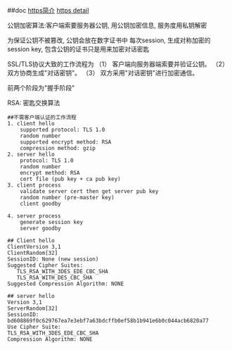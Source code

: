 ##doc
[https简介](http://www.ruanyifeng.com/blog/2014/02/ssl_tls.html)
[https detail](https://technet.microsoft.com/en-us/library/cc785811(v=ws.10).aspx)

公钥加密算法:客户端索要服务器公钥, 用公钥加密信息, 服务度用私钥解密

为保证公钥不被篡改, 公钥会放在数字证书中
每次session, 生成对称加密的session key, 包含公钥的证书只是用来加密对话密匙

SSL/TLS协议大致的工作流程为
（1） 客户端向服务器端索要并验证公钥。
（2） 双方协商生成"对话密钥"。
（3） 双方采用"对话密钥"进行加密通信。 

前两个阶段为"握手阶段"

RSA: 密匙交换算法

```
##不需客户端认证的工作流程
1. client hello
    supported protocol: TLS 1.0
    random number
    supported encrypt method: RSA
    compression method: gzip
2. server hello
    protocol: TLS 1.0
    random number
    encrypt method: RSA
    cert file (pub key + ca pub key)
3. client process
    validate server cert then get server pub key
    random number (pre-master key)
    client goodby
     
4. server process
    generate session key 
    server goodby
```        

    
    
     
```
## Client hello    
ClientVersion 3,1
ClientRandom[32]
SessionID: None (new session)
Suggested Cipher Suites:
   TLS_RSA_WITH_3DES_EDE_CBC_SHA
   TLS_RSA_WITH_DES_CBC_SHA
Suggested Compression Algorithm: NONE    
```

```
## server hello
Version 3,1
ServerRandom[32]
SessionID: bd608869f0c629767ea7e3ebf7a63bdcffb0ef58b1b941e6b0c044acb6820a77
Use Cipher Suite:
TLS_RSA_WITH_3DES_EDE_CBC_SHA
Compression Algorithm: NONE
```

```


